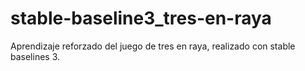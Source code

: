 # stable-baseline3_tres-en-raya
Aprendizaje reforzado del juego de tres en raya, realizado con stable baselines 3.
